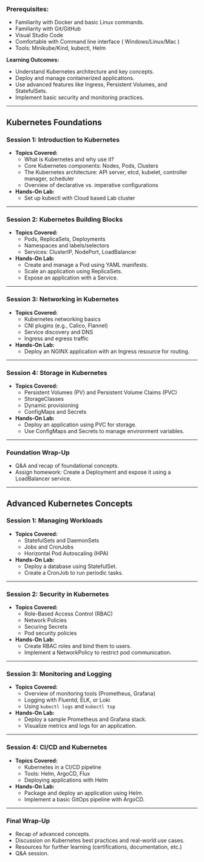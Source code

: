 
### Prerequisites: 

- Familiarity with Docker and basic Linux commands.
- Familiarity with Git/GitHub
- Visual Studio Code
- Comfortable with Command line interface ( Windows/Linux/Mac )
- Tools: Minikube/Kind, kubectl, Helm

  
**Learning Outcomes:**
- Understand Kubernetes architecture and key concepts.
- Deploy and manage containerized applications.
- Use advanced features like Ingress, Persistent Volumes, and StatefulSets.
- Implement basic security and monitoring practices.

---

## **Kubernetes Foundations**

### **Session 1: Introduction to Kubernetes**
- **Topics Covered:**
  - What is Kubernetes and why use it?
  - Core Kubernetes components: Nodes, Pods, Clusters
  - The Kubernetes architecture: API server, etcd, kubelet, controller manager, scheduler
  - Overview of declarative vs. imperative configurations
- **Hands-On Lab:**  
  - Set up kubectl with Cloud based Lab cluster 

---

### **Session 2: Kubernetes Building Blocks**
- **Topics Covered:**
  - Pods, ReplicaSets, Deployments
  - Namespaces and labels/selectors
  - Services: ClusterIP, NodePort, LoadBalancer
- **Hands-On Lab:**  
  - Create and manage a Pod using YAML manifests.
  - Scale an application using ReplicaSets.
  - Expose an application with a Service.

---

### **Session 3: Networking in Kubernetes**
- **Topics Covered:**
  - Kubernetes networking basics
  - CNI plugins (e.g., Calico, Flannel)
  - Service discovery and DNS
  - Ingress and egress traffic
- **Hands-On Lab:**  
  - Deploy an NGINX application with an Ingress resource for routing.

---

### **Session 4: Storage in Kubernetes**
- **Topics Covered:**
  - Persistent Volumes (PV) and Persistent Volume Claims (PVC)
  - StorageClasses
  - Dynamic provisioning
  - ConfigMaps and Secrets
- **Hands-On Lab:**  
  - Deploy an application using PVC for storage.
  - Use ConfigMaps and Secrets to manage environment variables.

---

### **Foundation Wrap-Up**
- Q&A and recap of foundational concepts.
- Assign homework: Create a Deployment and expose it using a LoadBalancer service.

---

## **Advanced Kubernetes Concepts**

### **Session 1: Managing Workloads**
- **Topics Covered:**
  - StatefulSets and DaemonSets
  - Jobs and CronJobs
  - Horizontal Pod Autoscaling (HPA)
- **Hands-On Lab:**  
  - Deploy a database using StatefulSet.
  - Create a CronJob to run periodic tasks.

---

### **Session 2: Security in Kubernetes**
- **Topics Covered:**
  - Role-Based Access Control (RBAC)
  - Network Policies
  - Securing Secrets
  - Pod security policies
- **Hands-On Lab:**  
  - Create RBAC roles and bind them to users.
  - Implement a NetworkPolicy to restrict pod communication.

---

### **Session 3: Monitoring and Logging**
- **Topics Covered:**
  - Overview of monitoring tools (Prometheus, Grafana)
  - Logging with Fluentd, ELK, or Loki
  - Using `kubectl logs` and `kubectl top`
- **Hands-On Lab:**  
  - Deploy a sample Prometheus and Grafana stack.
  - Visualize metrics and logs for an application.

---

### **Session 4: CI/CD and Kubernetes**
- **Topics Covered:**
  - Kubernetes in a CI/CD pipeline
  - Tools: Helm, ArgoCD, Flux
  - Deploying applications with Helm
- **Hands-On Lab:**  
  - Package and deploy an application using Helm.
  - Implement a basic GitOps pipeline with ArgoCD.

---

### **Final Wrap-Up**
- Recap of advanced concepts.
- Discussion on Kubernetes best practices and real-world use cases.
- Resources for further learning (certifications, documentation, etc.)
- Q&A session.

